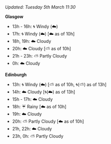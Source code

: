 *Updated: Tuesday 5th March 11:30*

**Glasgow**

* 13h - 16h: :cyclone: Windy (:cloud:)
* 17h: :cyclone: Windy (:cloud:) [:cloud: as of 10h]
* 18h, 19h: :cloud: Cloudy
* 20h: :cloud: Cloudy [:partly_sunny: as of 10h]
* 21h - 23h: :partly_sunny: Partly Cloudy
* 0h: :cloud: Cloudy

**Edinburgh**

* 13h: :cyclone: Windy (:cloud:) [:partly_sunny: as of 10h, :cyclone:(:partly_sunny:) as of 13h]
* 14h: :cloud: Cloudy [:cyclone:(:cloud:) as of 13h]
* 15h - 17h: :cloud: Cloudy
* 18h: :umbrella: Rainy [:cloud: as of 10h]
* 19h: :cloud: Cloudy
* 20h: :partly_sunny: Partly Cloudy [:cloud: as of 10h]
* 21h, 22h: :cloud: Cloudy
* 23h, 0h: :partly_sunny: Partly Cloudy
